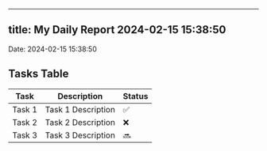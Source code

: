 
---
title: My Daily Report 2024-02-15 15:38:50
---

Date: 2024-02-15 15:38:50

## Tasks Table

| Task | Description | Status |
|------|-------------|--------|
| Task 1 | Task 1 Description | ✅ |
| Task 2 | Task 2 Description | ❌ |
| Task 3 | Task 3 Description | 🔜 |
